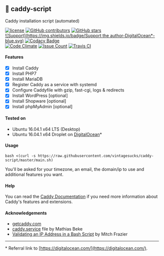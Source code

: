 ## :whale: caddy-script  
Caddy installation script (automated)

[![license](https://img.shields.io/github/license/vintagesucks/caddy-script.svg)](https://github.com/vintagesucks/caddy-script/blob/master/LICENSE) [![GitHub contributors](https://img.shields.io/github/contributors/vintagesucks/caddy-script.svg)](https://github.com/vintagesucks/caddy-script/graphs/contributors) [![GitHub stars](https://img.shields.io/github/stars/vintagesucks/caddy-script.svg?style=flat&label=stars)](https://github.com/vintagesucks/caddy-script/stargazers)  
[![Support](https://img.shields.io/badge/Support the author-DigitalOcean*-blue.svg)](https://m.do.co/c/3c23791febd7) [![Codacy Badge](https://api.codacy.com/project/badge/Grade/a0b0746d7a9f4a9db9fe7ae0d1fd775b)](https://www.codacy.com/app/vintagesucks/caddy-script?utm_source=github.com&amp;utm_medium=referral&amp;utm_content=vintagesucks/caddy-script&amp;utm_campaign=Badge_Grade)  
[![Code Climate](https://codeclimate.com/github/vintagesucks/caddy-script/badges/gpa.svg)](https://codeclimate.com/github/vintagesucks/caddy-script) [![Issue Count](https://img.shields.io/codeclimate/issues/github/vintagesucks/caddy-script.svg)](https://codeclimate.com/github/vintagesucks/caddy-script/issues) [![Travis CI](https://api.travis-ci.org/vintagesucks/caddy-script.svg?branch=master)](https://travis-ci.org/vintagesucks/caddy-script)  

#### Features
- [x] Install Caddy
- [x] Install PHP7
- [x] Install MariaDB
- [x] Register Caddy as a service with systemd
- [x] Configure Caddyfile with gzip, fast-cgi, logs & redirects
- [x] Install WordPress [optional]
- [x] Install Shopware [optional]
- [x] Install phpMyAdmin [optional]  

#### Tested on

- Ubuntu 16.04.1 x64 LTS (Desktop)
- Ubuntu 16.04.1 x64 Droplet on [DigitalOcean](https://m.do.co/c/3c23791febd7)*

#### Usage

`bash <(curl -s https://raw.githubusercontent.com/vintagesucks/caddy-script/master/main.sh)`

You'll be asked for your timezone, an email, the domain/ip to use and additional features you want.

#### Help

You can read the [Caddy Documentation](https://caddyserver.com/docs) if you need more information about Caddy's features and extensions.

#### Acknowledgements

- [getcaddy.com](https://getcaddy.com/)
- [caddy.service](https://denbeke.be/blog/servers/running-caddy-server-as-a-service-with-systemd/) file by Mathias Beke  
- [Validating an IP Address in a Bash Script](https://www.linuxjournal.com/content/validating-ip-address-bash-script) by Mitch Frazier

---

\* Referral link to [https://digitalocean.com/](https://digitalocean.com/).
